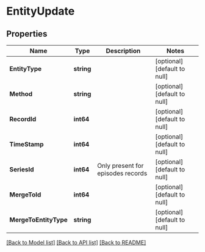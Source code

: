 # EntityUpdate

## Properties
Name | Type | Description | Notes
------------ | ------------- | ------------- | -------------
**EntityType** | **string** |  | [optional] [default to null]
**Method** | **string** |  | [optional] [default to null]
**RecordId** | **int64** |  | [optional] [default to null]
**TimeStamp** | **int64** |  | [optional] [default to null]
**SeriesId** | **int64** | Only present for episodes records | [optional] [default to null]
**MergeToId** | **int64** |  | [optional] [default to null]
**MergeToEntityType** | **string** |  | [optional] [default to null]

[[Back to Model list]](../README.md#documentation-for-models) [[Back to API list]](../README.md#documentation-for-api-endpoints) [[Back to README]](../README.md)

